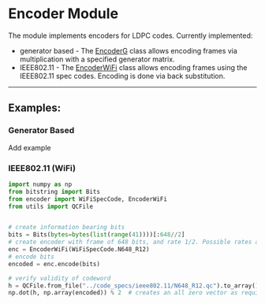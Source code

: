 # Encoder Module
The module implements encoders for LDPC codes. Currently implemented:
   - generator based - The [EncoderG](generator_based_encoder.py) class allows encoding frames via multiplication with a
specified generator matrix.
   - IEEE802.11 - The [EncoderWiFi](ieee802_11_encoder.py) class allows encoding frames using the IEEE802.11 spec codes.
Encoding is done via back substitution.

------
## Examples:
### Generator Based 

Add example

### IEEE802.11 (WiFi)
```python
import numpy as np
from bitstring import Bits
from encoder import WiFiSpecCode, EncoderWiFi
from utils import QCFile


# create information bearing bits
bits = Bits(bytes=bytes(list(range(41))))[:648//2]
# create encoder with frame of 648 bits, and rate 1/2. Possible rates and frame sizes are per the ieee802.11n spec.
enc = EncoderWiFi(WiFiSpecCode.N648_R12)
# encode bits
encoded = enc.encode(bits)

# verify validity of codeword
h = QCFile.from_file("../code_specs/ieee802.11/N648_R12.qc").to_array()
np.dot(h, np.array(encoded)) % 2  # creates an all zero vector as required.
```